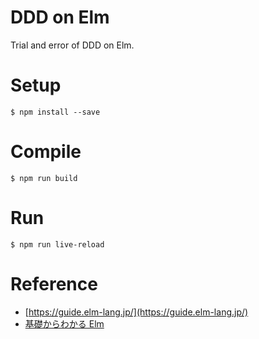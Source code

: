 # DDD on Elm

Trial and error of DDD on Elm.

# Setup

```
$ npm install --save 
```

# Compile

```
$ npm run build 
```

# Run

```
$ npm run live-reload
```

# Reference
- [https://guide.elm-lang.jp/](https://guide.elm-lang.jp/)
- [基礎からわかる Elm](https://www.amazon.co.jp/%E5%9F%BA%E7%A4%8E%E3%81%8B%E3%82%89%E3%82%8F%E3%81%8B%E3%82%8B-Elm-%E9%B3%A5%E5%B1%85%E9%99%BD%E4%BB%8B-ebook/dp/B07P253FPG/)